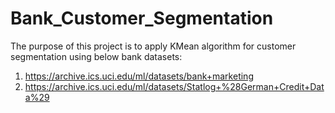 # Bank_Customer_Segmentation

The purpose of this project is to apply KMean algorithm for customer segmentation using below bank datasets:
1. https://archive.ics.uci.edu/ml/datasets/bank+marketing
2. https://archive.ics.uci.edu/ml/datasets/Statlog+%28German+Credit+Data%29
